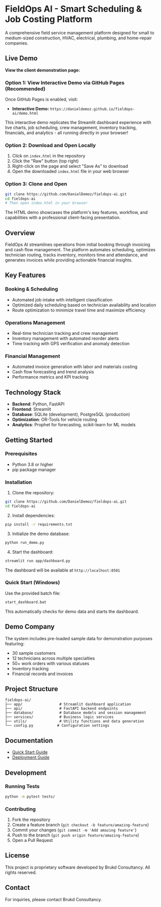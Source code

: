 # FieldOps AI - Smart Scheduling & Job Costing Platform

A comprehensive field service management platform designed for small to medium-sized construction, HVAC, electrical, plumbing, and home-repair companies.

## Live Demo

**View the client demonstration page:**

### Option 1: View Interactive Demo via GitHub Pages (Recommended)
Once GitHub Pages is enabled, visit:
- **Interactive Demo:** `https://danieldemoz.github.io/fieldops-ai/demo.html`

This interactive demo replicates the Streamlit dashboard experience with live charts, job scheduling, crew management, inventory tracking, financials, and analytics - all running directly in your browser!

### Option 2: Download and Open Locally
1. Click on `index.html` in the repository
2. Click the "Raw" button (top right)
3. Right-click on the page and select "Save As" to download
4. Open the downloaded `index.html` file in your web browser

### Option 3: Clone and Open
```bash
git clone https://github.com/DanielDemoz/fieldops-ai.git
cd fieldops-ai
# Then open index.html in your browser
```

The HTML demo showcases the platform's key features, workflow, and capabilities with a professional client-facing presentation.

## Overview

FieldOps AI streamlines operations from initial booking through invoicing and cash flow management. The platform automates scheduling, optimizes technician routing, tracks inventory, monitors time and attendance, and generates invoices while providing actionable financial insights.

## Key Features

### Booking & Scheduling
- Automated job intake with intelligent classification
- Optimized daily scheduling based on technician availability and location
- Route optimization to minimize travel time and maximize efficiency

### Operations Management
- Real-time technician tracking and crew management
- Inventory management with automated reorder alerts
- Time tracking with GPS verification and anomaly detection

### Financial Management
- Automated invoice generation with labor and materials costing
- Cash flow forecasting and trend analysis
- Performance metrics and KPI tracking

## Technology Stack

- **Backend**: Python, FastAPI
- **Frontend**: Streamlit
- **Database**: SQLite (development), PostgreSQL (production)
- **Optimization**: OR-Tools for vehicle routing
- **Analytics**: Prophet for forecasting, scikit-learn for ML models

## Getting Started

### Prerequisites

- Python 3.8 or higher
- pip package manager

### Installation

1. Clone the repository:
```bash
git clone https://github.com/DanielDemoz/fieldops-ai.git
cd fieldops-ai
```

2. Install dependencies:
```bash
pip install -r requirements.txt
```

3. Initialize the demo database:
```bash
python run_demo.py
```

4. Start the dashboard:
```bash
streamlit run app/dashboard.py
```

The dashboard will be available at `http://localhost:8501`

### Quick Start (Windows)

Use the provided batch file:
```bash
start_dashboard.bat
```

This automatically checks for demo data and starts the dashboard.

## Demo Company

The system includes pre-loaded sample data for demonstration purposes featuring:
- 30 sample customers
- 12 technicians across multiple specialties
- 50+ work orders with various statuses
- Inventory tracking
- Financial records and invoices

## Project Structure

```
fieldops-ai/
├── app/                 # Streamlit dashboard application
├── api/                 # FastAPI backend endpoints
├── database/            # Database models and session management
├── services/            # Business logic services
├── utils/               # Utility functions and data generation
└── config.py           # Configuration settings
```

## Documentation

- [Quick Start Guide](QUICKSTART.md)
- [Deployment Guide](DEPLOYMENT.md)

## Development

### Running Tests

```bash
python -m pytest tests/
```

### Contributing

1. Fork the repository
2. Create a feature branch (`git checkout -b feature/amazing-feature`)
3. Commit your changes (`git commit -m 'Add amazing feature'`)
4. Push to the branch (`git push origin feature/amazing-feature`)
5. Open a Pull Request

## License

This project is proprietary software developed by Brukd Consultancy. All rights reserved.

## Contact

For inquiries, please contact Brukd Consultancy.
